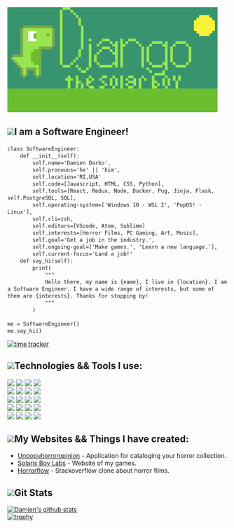 <img src="./django-big.png">  

<img src="https://img.icons8.com/plasticine/2x/saving-book.png" height="30px">I am a Software Engineer!    
---    

```
class SoftwareEngineer:
    def __init__(self):
        self.name='Damien Darko',
	    self.pronouns='he' || 'him',
	    self.location='RI,USA'
	    self.code=[Javascript, HTML, CSS, Python],
	    self.tools=[React, Redux, Node, Docker, Pug, Jinja, Flask, self.PostgreSQL, SQL],
	    self.operating-system=['Windows 10 - WSL 2', 'PopOS! - Linux'],
	    self.cli=zsh,
	    self.editors=[VScode, Atom, Sublime]
	    self.interests=[Horror Films, PC Gaming, Art, Music],
	    self.goal='Get a job in the industry.',
	    self.ongoing-goal=['Make games.', 'Learn a new language.'],
	    self.current-focus='Land a job!'
    def say_hi(self):
        print(
            """
            Hello there, my name is {name}, I live in {location}. I am a Software Engineer. I have a wide range of interests, but some of them are {interests}. Thanks for stopping by!
            """
        )

me = SoftwareEngineer()
me.say_hi()
``` 
[![time tracker](https://wakatime.com/badge/github/djangothesolarboy/djangothesolarboy.svg)](https://wakatime.com/badge/github/djangothesolarboy/djangothesolarboy)  


<img src="https://img.icons8.com/cotton/2x/wrench--v2.png" height="20px">Technologies && Tools I use:
---  
![](https://img.shields.io/badge/-Javasript-58C9F2?style=flat-square&logo=javascript&logoColor=white) 
![](https://img.shields.io/badge/-Python-58C9F2?style=flat-square&logo=python&logoColor=white) 
![](https://img.shields.io/badge/-HTML-58C9F2?style=flat-square&logo=html5&logoColor=white) 
![](https://img.shields.io/badge/-CSS-58C9F2?style=flat-square&logo=css3&logoColor=white)  
![](https://img.shields.io/badge/-Express-EDA4B2?style=flat-square&logo=express&logoColor=white) 
![](https://img.shields.io/badge/-Flask-EDA4B2?style=flat-square&logo=flask&logoColor=white) 
![](https://img.shields.io/badge/-React-EDA4B2?style=flat-square&logo=react&logoColor=white) 
![](https://img.shields.io/badge/-Redux-EDA4B2?style=flat-square&logo=redux&logoColor=white)  
![](https://img.shields.io/badge/-Nodemon-ffffff?style=flat-square&logo=nodemon&logoColor=black) 
![](https://img.shields.io/badge/-Node.js-ffffff?style=flat-square&logo=node.js&logoColor=black) 
![](https://img.shields.io/badge/-Git-ffffff?style=flat-square&logo=git&logoColor=black) 
![](https://img.shields.io/badge/-Postgres-ffffff?style=flat-square&logo=postgresql&logoColor=black)   
![](https://img.shields.io/badge/-Firefox-EDA4B2?style=flat-square&logo=firefox&logoColor=white) 
![](https://img.shields.io/badge/-Windows10-EDA4B2?style=flat-square&logo=windows&logoColor=white) 
![](https://img.shields.io/badge/-Postman-EDA4B2?style=flat-square&logo=postman&logoColor=white) 
![](https://img.shields.io/badge/-Docker-EDA4B2?style=flat-square&logo=docker&logoColor=white)  
![](https://img.shields.io/badge/-VSCode-58C9F2?style=flat-square&logo=visual-studio-code&logoColor=white) 
![](https://img.shields.io/badge/-Sublime-58C9F2?style=flat-square&logo=sublime-text&logoColor=white) 
![](https://img.shields.io/badge/-Atom-58C9F2?style=flat-square&logo=atom&logoColor=white) 
![](https://img.shields.io/badge/-Unity-58C9F2?style=flat-square&logo=unity&logoColor=white) 

<img src="https://img.icons8.com/cotton/2x/web-design.png" height="20px">My Websites && Things I have created:
---
- [Unpopuhorroropinion][unpop] - Application for cataloging your horror collection.
- [Solaris Boy Labs][mygames] - Website of my games.   
- [Horrorflow][horrorflow] - Stackoverflow clone about horror films.


<img src="https://img.icons8.com/dusk/2x/statistics.png" height="20px" padding-top="5px">Git Stats
---
[![Damien's github stats](https://github-readme-stats.vercel.app/api?username=djangothesolarboy&show_icons=true&theme=dark)](https://github.com/djangothesolarboy/github-readme-stats)  
[![trophy](https://github-profile-trophy.vercel.app/?username=djangothesolarboy&theme=onedark)](https://github.com/djangothesolarboy/github-profile-trophy)  

[unpop]: https://www.unpopuhorroropinion.com
[mygames]: https://solarisboylabs.com
[horrorflow]: https://horrorflow.herokuapp.com
[damiendarko.com]: https://damiendarko.com
